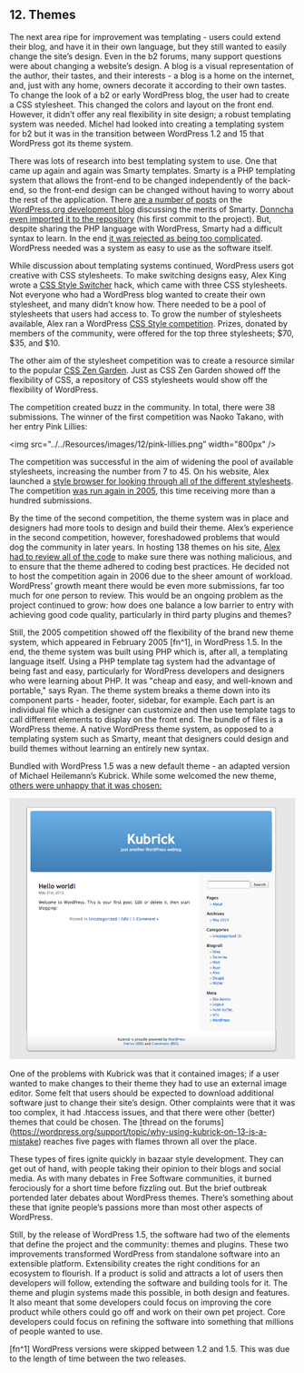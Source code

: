 ## 12. Themes

The next area ripe for improvement was templating - users could extend their blog, and have it in their own language, but they still wanted to easily change the site’s design. Even in the b2 forums, many support questions were about changing a website’s design. A blog is a visual representation of the author, their tastes, and their interests - a blog is a home on the internet, and, just with any home, owners decorate it according to their own tastes. To change the look of a b2 or early WordPress blog, the user had to create a CSS stylesheet. This changed the colors and layout on the front end. However, it didn’t offer any real flexibility in site design; a robust templating system was needed. Michel had looked into creating a templating system for b2 but it was in the transition between WordPress 1.2 and 15 that WordPress got its theme system. 

There was lots of research into best templating system to use. One that came up again and again was Smarty templates. Smarty is a PHP templating system that allows the front-end to be changed independently of the back-end, so the front-end design can be changed without having to worry about the rest of the application. There [are a number of posts](http://wordpress.org/news/2003/04/smarty-and-smarttemplate/) on the [WordPress.org development blog](http://wordpress.org/news/2003/04/smarty-and-smarttemplate/) discussing the merits of Smarty. [Donncha even imported it to the repository](http://core.trac.wordpress.org/changeset/530) (his first commit to the project). But, despite sharing the PHP language with WordPress, Smarty had a difficult syntax to learn. In the end [it was rejected as being too complicated](http://wordpress.org/support/topic/smarty-the-templating-system-that-came-from-hell?replies=6#post-22474). WordPress needed was a system as easy to use as the software itself. 


While discussion about templating systems continued, WordPress users got creative with CSS stylesheets. To make switching designs easy, Alex King wrote a [CSS Style Switcher](http://alexking.org/blog/2004/01/20/wordpress-css-style-switcher) hack, which came with three CSS stylesheets. Not everyone who had a WordPress blog wanted to create their own stylesheet, and many didn’t know how. There needed to be a pool of stylesheets that users had access to. To grow the number of stylesheets available, Alex ran a WordPress [CSS Style competition](http://alexking.org/blog/2004/01/25/wordpress-css-style-competition). Prizes, donated by members of the community, were offered for the top three stylesheets; $70, $35, and $10. 

The other aim of the stylesheet competition was to create a resource similar to the popular [CSS Zen Garden](http://csszengarden.com). Just as CSS Zen Garden showed off the flexibility of CSS, a repository of CSS stylesheets would show off the flexibility of WordPress.

The competition created buzz in the community. In total, there were 38 submissions. The winner of the first competition was Naoko Takano, with her entry Pink Lillies:

<img src="../../Resources/images/12/pink-lillies.png” width="800px" />

The competition was successful in the aim of widening the pool of available stylesheets, increasing the number from 7 to 45. On his website, Alex launched a [style browser for looking through all of the different stylesheets](http://alexking.org/projects/wordpress/styles/sample.php?wpstyle=pink_lilies). The competition [was run again in 2005](http://alexking.org/blog/2005/02/27/wordpress-theme-competition), this time receiving more than a hundred submissions. 

By the time of the second competition, the theme system was in place and designers had more tools to design and build their theme. Alex’s experience in the second competition, however, foreshadowed problems that would dog the community in later years. In hosting 138 themes on his site, [Alex had to review all of the code](http://alexking.org/blog/2005/03/28/theme-competition) to make sure there was nothing malicious, and to ensure that the theme adhered to coding best practices. He decided not to host the competition again in 2006 due to the sheer amount of workload. WordPress’ growth meant there would be even more submissions, far too much for one person to review. This would be an ongoing problem as the project continued to grow: how does one balance a low barrier to entry with achieving good code quality, particularly in third party plugins and themes?


Still, the 2005 competition showed off the flexibility of the brand new theme system, which appeared  in February 2005 [fn^1], in WordPress 1.5. In the end, the theme system was built using PHP which is, after all, a templating language itself. Using a PHP template tag system had the advantage of being fast and easy, particularly for WordPress developers and designers who were learning about PHP. It was "cheap and easy, and well-known and portable," says Ryan. The theme system breaks a theme down into its component parts - header, footer, sidebar, for example. Each part is an individual file which a designer can customize and then use template tags to call different elements to display on the front end. The bundle of files is a WordPress theme. A native WordPress theme system, as opposed to a templating system such as Smarty, meant that designers could design and build themes without learning an entirely new syntax.


Bundled with WordPress 1.5 was a new default theme - an adapted version of Michael Heilemann’s Kubrick. While some welcomed the new theme, [others were unhappy that it was chosen:](https://web.archive.org/web/20041016090654/http://binarybonsai.com/archives/2004/08/22/kubrick-vs-wordpress/)

<img alt="Kubrick Theme" src="../../Resources/images/12/kubrick.jpg" />

One of the problems with Kubrick was that it contained images; if a user wanted to make changes to their theme they had to use an external image editor. Some felt that users should be expected to download additional software just to change their site’s design. Other complaints were that it was too complex, it had .htaccess issues, and that there were other (better) themes that could be chosen. The [thread on the forums] (https://wordpress.org/support/topic/why-using-kubrick-on-13-is-a-mistake) reaches five pages with flames thrown all over the place. 

These types of fires ignite quickly in bazaar style development. They can get out of hand, with people taking their opinion to their blogs and social media. As with many debates in Free Software communities, it burned ferociously for a short time before fizzling out. But the brief outbreak portended later debates about WordPress themes. There’s something about these that ignite people’s passions more than most other aspects of WordPress. 

Still, by the release of WordPress 1.5, the software had two of the elements that define the project and the community: themes and plugins. These two improvements transformed WordPress from standalone software into an extensible platform. Extensibility creates the right conditions for an ecosystem to flourish. If a product is solid and attracts a lot of users then developers will follow, extending the software and building tools for it. The theme and plugin systems made this possible, in both design and features. It also meant that some developers could focus on improving the core product while others could go off and work on their own pet project. Core developers could focus on refining the software into something that millions of people wanted to use.

[fn^1] WordPress versions were skipped between 1.2 and 1.5. This was due to the length of time between the two releases.
